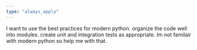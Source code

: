 ```yaml
---
type: "always_apply"
---
```


I want to use the best practices for modern python. organize the code well into modules. create unit and integration tests as appropriate. Im not familair with modern python so help me with that.